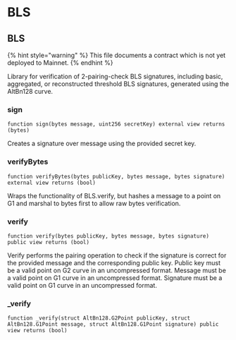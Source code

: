 # BLS

## BLS

{% hint style="warning" %}
This file documents a contract which is not yet deployed to Mainnet.
{% endhint %}

Library for verification of 2-pairing-check BLS signatures, including basic, aggregated, or reconstructed threshold BLS signatures, generated using the AltBn128 curve.

### sign

```solidity
function sign(bytes message, uint256 secretKey) external view returns (bytes)
```

Creates a signature over message using the provided secret key.

### verifyBytes

```solidity
function verifyBytes(bytes publicKey, bytes message, bytes signature) external view returns (bool)
```

Wraps the functionality of BLS.verify, but hashes a message to a point on G1 and marshal to bytes first to allow raw bytes verification.

### verify

```solidity
function verify(bytes publicKey, bytes message, bytes signature) public view returns (bool)
```

Verify performs the pairing operation to check if the signature is correct for the provided message and the corresponding public key. Public key must be a valid point on G2 curve in an uncompressed format. Message must be a valid point on G1 curve in an uncompressed format. Signature must be a valid point on G1 curve in an uncompressed format.

### \_verify

```solidity
function _verify(struct AltBn128.G2Point publicKey, struct AltBn128.G1Point message, struct AltBn128.G1Point signature) public view returns (bool)
```
